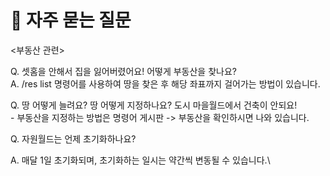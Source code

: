# 🤔 자주 묻는 질문

<부동산 관련>

Q. 셋홈을 안해서 집을 잃어버렸어요! 어떻게 부동산을 찾나요?\
A. /res list 명령어를 사용하여 땅을 찾은 후 해당 좌표까지 걸어가는 방법이 있습니다.

Q. 땅 어떻게 늘려요? 땅 어떻게 지정하나요? 도시 마을월드에서 건축이 안되요!\
\- 부동산을 지정하는 방법은 명령어 게시판 -> 부동산을 확인하시면 나와 있습니다.

Q. 자원월드는 언제 초기화하나요?&#x20;

A. 매달 1일 초기화되며, 초기화하는 일시는 약간씩 변동될 수 있습니다.\
